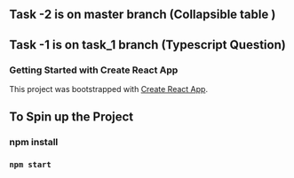 
## Task -2 is on master branch (Collapsible table )
## Task -1 is on task_1 branch (Typescript Question)



### Getting Started with Create React App

This project was bootstrapped with [Create React App](https://github.com/facebook/create-react-app).

## To Spin up the Project
### npm install
### `npm start`




